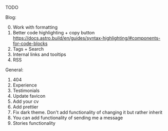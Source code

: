 TODO

Blog:

0. Work with formatting
1. Better code highlighting + copy button https://docs.astro.build/en/guides/syntax-highlighting/#components-for-code-blocks
2. Tags + Search
3. Internal links and tooltips
4. RSS

General:

1. 404
2. Experience
3. Testimonials
4. Update favicon
5. Add your cv
6. Add prettier
7. Fix dark theme. Don't add functionality of changing it but rather inherit
8. You can add functionality of sending me a message
9. Stories functionality
